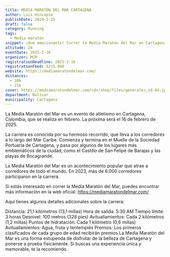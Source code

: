 ```yaml
---
title: MEDIA MARATÓN DEL MAR CARTAGENA
author: Luis Hincapie
publishDate: 2024-3-25
draft: false
category: Running
tags:
  - Media maratón
snippet: ¡Qué emocionante! Correr la Media Maratón del Mar en Cartagena de Indias es una experiencia increíble que combina el desafío deportivo con la belleza de la ciudad y sus paisajes marítimos.
altitude: 2m
eventDate: 2025-2-16
organizer: MCM
registrationDeadline: 2025-2-16
registrationFeed: $215.000
website: https://mediamaratondelmar.com/
distances:
  - 10k
  - 21k
cover: https://mediamaratondelmar.com/cdn/shop/files/generales_sd-84.jpg?v=1708527419
department: Bolívar
municipality: Cartagena
---
```


La Media Maratón del Mar es un evento de atletismo en Cartagena, Colombia, que se realiza en febrero. La próxima será el
16 de febrero de 2025.

La carrera es conocida por su hermoso recorrido, que lleva a los corredores a lo largo del Mar Caribe. Comienza y
termina en el Muelle de la Sociedad Portuaria de Cartagena, y pasa por algunos de los lugares más emblemáticos de la
ciudad, como el Castillo de San Felipe de Barajas y las playas de Bocagrande.

La Media Maratón del Mar es un acontecimiento popular que atrae a corredores de todo el mundo. En 2023, más de 6.000
corredores participaron en la carrera.

Si estás interesado en correr la Media Maratón del Mar, puedes encontrar más información en la web
oficial: https://mediamaratondelmar.com/

Aquí tienes algunos detalles adicionales sobre la carrera:

Distancia: 21,1 kilómetros (13,1 millas)
Hora de salida: 5:30 AM
Tiempo límite: 3 horas
Desnivel: 100 metros (328 pies)
Avituallamientos: Cada 2 kilómetros (1,2 millas)
Puntos de hidratación: Cada 1 kilómetro (0,6 millas)
Avituallamientos: Agua, fruta y tentempiés
Premios: Los primeros clasificados de cada grupo de edad recibirán premios
La Media Maratón del Mar es una forma estupenda de disfrutar de la belleza de Cartagena y ponerse a prueba físicamente.
Si buscas una experiencia única y memorable, te la recomiendo.
